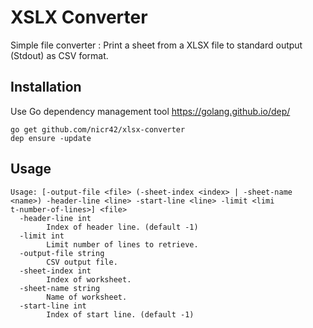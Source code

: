 # XSLX Converter

Simple file converter : Print a sheet from a XLSX file to standard output (Stdout) as CSV format.

## Installation

Use Go dependency management tool https://golang.github.io/dep/

```shell
go get github.com/nicr42/xlsx-converter
dep ensure -update
```

## Usage

```shell
Usage: [-output-file <file> (-sheet-index <index> | -sheet-name <name>) -header-line <line> -start-line <line> -limit <limi
t-number-of-lines>] <file>
  -header-line int
        Index of header line. (default -1)
  -limit int
        Limit number of lines to retrieve.
  -output-file string
        CSV output file.
  -sheet-index int
        Index of worksheet.
  -sheet-name string
        Name of worksheet.
  -start-line int
        Index of start line. (default -1)

```
